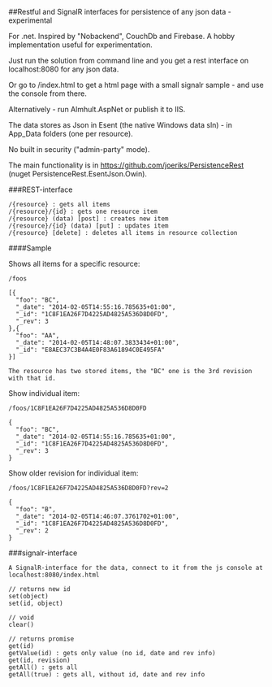 ﻿##Restful and SignalR interfaces for persistence of any json data - experimental

For .net. Inspired by "Nobackend", CouchDb and Firebase. A hobby implementation useful for experimentation.

Just run the solution from command line and you get a rest interface on localhost:8080 for any json data.

Or go to /index.html to get a html page with a small signalr sample - and use the console from there.

Alternatively - run Almhult.AspNet or publish it to IIS.

The data stores as Json in Esent (the native Windows data sln) - in App_Data folders (one per resource).

No built in security ("admin-party" mode).

The main functionality is in https://github.com/joeriks/PersistenceRest (nuget PersistenceRest.EsentJson.Owin).

###REST-interface

	/{resource} : gets all items
	/{resource}/{id} : gets one resource item
	/{resource} (data) [post] : creates new item
	/{resource}/{id} (data) [put] : updates item
	/{resource} [delete] : deletes all items in resource collection

####Sample

Shows all items for a specific resource:

	/foos 

	[{
	  "foo": "BC",
	  "_date": "2014-02-05T14:55:16.785635+01:00",
	  "_id": "1C8F1EA26F7D4225AD4825A536D8D0FD",
	  "_rev": 3
	},{
	  "foo": "AA",
	  "_date": "2014-02-05T14:48:07.3833434+01:00",
	  "_id": "E8AEC37C3B4A4E0F83A61894C0E495FA"
	}]

	The resource has two stored items, the "BC" one is the 3rd revision with that id.

Show individual item:

	/foos/1C8F1EA26F7D4225AD4825A536D8D0FD
	
	{
	  "foo": "BC",
	  "_date": "2014-02-05T14:55:16.785635+01:00",
	  "_id": "1C8F1EA26F7D4225AD4825A536D8D0FD",
	  "_rev": 3
	}

Show older revision for individual item:

	/foos/1C8F1EA26F7D4225AD4825A536D8D0FD?rev=2

	{
	  "foo": "B",
	  "_date": "2014-02-05T14:46:07.3761702+01:00",
	  "_id": "1C8F1EA26F7D4225AD4825A536D8D0FD",
	  "_rev": 2
	}

###signalr-interface

	A SignalR-interface for the data, connect to it from the js console at localhost:8080/index.html

	// returns new id
	set(object)
	set(id, object)
	
	// void
	clear()

	// returns promise
	get(id) 
	getValue(id) : gets only value (no id, date and rev info)
	get(id, revision)
	getAll() : gets all
	getAll(true) : gets all, without id, date and rev info
